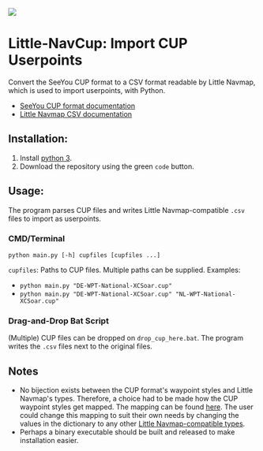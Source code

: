 ![](https://mobiuslau.s-ul.eu/PNQCQxAc)

# Little-NavCup: Import CUP Userpoints

Convert the SeeYou CUP format to a CSV format readable by Little Navmap, which is used to import userpoints, with Python.

- [SeeYou CUP format documentation](https://downloads.naviter.com/docs/SeeYou_CUP_file_format.pdf)
- [Little Navmap CSV documentation](https://www.littlenavmap.org/manuals/littlenavmap/release/3.0/en/USERPOINT.html#csv-data-format)

## Installation:

1. Install [python 3](https://www.python.org/downloads/).
2. Download the repository using the green `code` button.

## Usage:

The program parses CUP files and writes Little Navmap-compatible `.csv` files to import as userpoints.

### CMD/Terminal

`python main.py [-h] cupfiles [cupfiles ...]`

`cupfiles`: Paths to CUP files. Multiple paths can be supplied. Examples:

- `python main.py "DE-WPT-National-XCSoar.cup"`
- `python main.py "DE-WPT-National-XCSoar.cup" "NL-WPT-National-XCSoar.cup"`

### Drag-and-Drop Bat Script

(Multiple) CUP files can be dropped on `drop_cup_here.bat`. The program writes the `.csv` files next to the original files.

## Notes
- No bijection exists between the CUP format's waypoint styles and Little Navmap's types. Therefore, a choice had to be made how the CUP waypoint styles get mapped. The mapping can be found [here](https://github.com/Mobiuslau/Little-NavCup/blob/9fa22f71b341f327110c771da3b897ade3a7477a/main.py#L175). The user could change this mapping to suit their own needs by changing the values in the dictionary to any other [Little Navmap-compatible types](https://www.littlenavmap.org/manuals/littlenavmap/release/3.0/en/USERPOINT.html#types).
- Perhaps a binary executable should be built and released to make installation easier.
